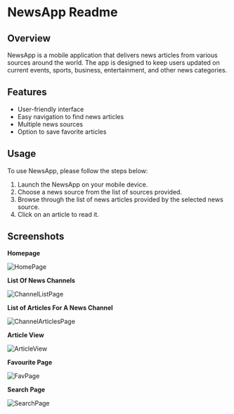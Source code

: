 

# NewsApp Readme

## Overview

NewsApp is a mobile application that delivers news articles from various sources around the world. The app is designed to keep users updated on current events, sports, business, entertainment, and other news categories. 

## Features

- User-friendly interface
- Easy navigation to find news articles
- Multiple news sources
- Option to save favorite articles


## Usage

To use NewsApp, please follow the steps below:

1. Launch the NewsApp on your mobile device.
2. Choose a news source from the list of sources provided.
3. Browse through the list of news articles provided by the selected news source.
4. Click on an article to read it.

## Screenshots

**Homepage**

![HomePage](https://user-images.githubusercontent.com/128573437/236760681-b32556ab-f65d-47aa-84c1-412926696685.jpg)


**List Of News Channels**

![ChannelListPage](https://user-images.githubusercontent.com/128573437/236760718-9f27bcf2-a677-4d5c-a425-1fd3e02a5e51.jpg)


**List of Articles For A News Channel**

![ChannelArticlesPage](https://user-images.githubusercontent.com/128573437/236760828-89145d45-26ea-409a-880f-babe43fdc46f.jpg)

**Article View**

![ArticleView](https://user-images.githubusercontent.com/128573437/236760871-b35e49f9-d1c7-4ffb-8094-a5a758ca2672.jpg)


**Favourite Page**

![FavPage](https://user-images.githubusercontent.com/128573437/236760935-6f06a0fb-cd18-4685-88a6-405ebe787b83.jpg)

**Search Page**

![SearchPage](https://user-images.githubusercontent.com/128573437/236761094-bf351285-c64a-44bc-b7c3-e0f0595d6957.jpg)
